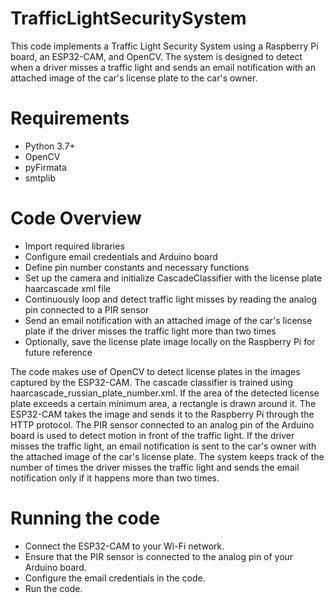 # TrafficLightSecuritySystem

This code implements a Traffic Light Security System using a Raspberry Pi board, an ESP32-CAM, and OpenCV. The system is designed to detect when a driver misses a traffic light and sends an email notification with an attached image of the car's license plate to the car's owner.

# Requirements

* Python 3.7+
* OpenCV
* pyFirmata
* smtplib

# Code Overview

* Import required libraries
* Configure email credentials and Arduino board
* Define pin number constants and necessary functions
* Set up the camera and initialize CascadeClassifier with the license plate haarcascade xml file
* Continuously loop and detect traffic light misses by reading the analog pin connected to a PIR sensor
* Send an email notification with an attached image of the car's license plate if the driver misses the traffic light more than two times
* Optionally, save the license plate image locally on the Raspberry Pi for future reference

The code makes use of OpenCV to detect license plates in the images captured by the ESP32-CAM. The cascade classifier is trained using haarcascade_russian_plate_number.xml. If the area of the detected license plate exceeds a certain minimum area, a rectangle is drawn around it. The ESP32-CAM takes the image and sends it to the Raspberry Pi through the HTTP protocol. The PIR sensor connected to an analog pin of the Arduino board is used to detect motion in front of the traffic light. If the driver misses the traffic light, an email notification is sent to the car's owner with the attached image of the car's license plate. The system keeps track of the number of times the driver misses the traffic light and sends the email notification only if it happens more than two times.

# Running the code

* Connect the ESP32-CAM to your Wi-Fi network.
* Ensure that the PIR sensor is connected to the analog pin of your Arduino board.
* Configure the email credentials in the code.
* Run the code.
